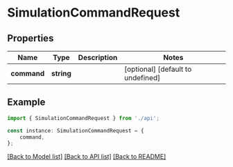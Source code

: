 # SimulationCommandRequest


## Properties

Name | Type | Description | Notes
------------ | ------------- | ------------- | -------------
**command** | **string** |  | [optional] [default to undefined]

## Example

```typescript
import { SimulationCommandRequest } from './api';

const instance: SimulationCommandRequest = {
    command,
};
```

[[Back to Model list]](../README.md#documentation-for-models) [[Back to API list]](../README.md#documentation-for-api-endpoints) [[Back to README]](../README.md)
